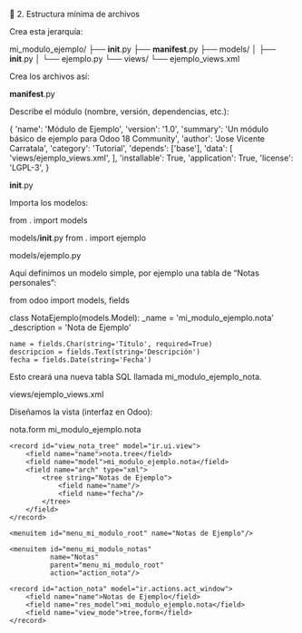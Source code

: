 📁 2. Estructura mínima de archivos

Crea esta jerarquía:

mi_modulo_ejemplo/
├── __init__.py
├── __manifest__.py
├── models/
│   ├── __init__.py
│   └── ejemplo.py
└── views/
    └── ejemplo_views.xml


Crea los archivos así:

__manifest__.py

Describe el módulo (nombre, versión, dependencias, etc.):

{
    'name': 'Módulo de Ejemplo',
    'version': '1.0',
    'summary': 'Un módulo básico de ejemplo para Odoo 18 Community',
    'author': 'Jose Vicente Carratala',
    'category': 'Tutorial',
    'depends': ['base'],
    'data': [
        'views/ejemplo_views.xml',
    ],
    'installable': True,
    'application': True,
    'license': 'LGPL-3',
}

__init__.py

Importa los modelos:

from . import models

models/__init__.py
from . import ejemplo

models/ejemplo.py

Aquí definimos un modelo simple, por ejemplo una tabla de “Notas personales”:

from odoo import models, fields

class NotaEjemplo(models.Model):
    _name = 'mi_modulo_ejemplo.nota'
    _description = 'Nota de Ejemplo'

    name = fields.Char(string='Título', required=True)
    descripcion = fields.Text(string='Descripción')
    fecha = fields.Date(string='Fecha')


Esto creará una nueva tabla SQL llamada mi_modulo_ejemplo_nota.

views/ejemplo_views.xml

Diseñamos la vista (interfaz en Odoo):

<?xml version="1.0" encoding="UTF-8"?>
<odoo>
    <record id="view_nota_form" model="ir.ui.view">
        <field name="name">nota.form</field>
        <field name="model">mi_modulo_ejemplo.nota</field>
        <field name="arch" type="xml">
            <form string="Nota de Ejemplo">
                <sheet>
                    <group>
                        <field name="name"/>
                        <field name="descripcion"/>
                        <field name="fecha"/>
                    </group>
                </sheet>
            </form>
        </field>
    </record>

    <record id="view_nota_tree" model="ir.ui.view">
        <field name="name">nota.tree</field>
        <field name="model">mi_modulo_ejemplo.nota</field>
        <field name="arch" type="xml">
            <tree string="Notas de Ejemplo">
                <field name="name"/>
                <field name="fecha"/>
            </tree>
        </field>
    </record>

    <menuitem id="menu_mi_modulo_root" name="Notas de Ejemplo"/>

    <menuitem id="menu_mi_modulo_notas"
              name="Notas"
              parent="menu_mi_modulo_root"
              action="action_nota"/>

    <record id="action_nota" model="ir.actions.act_window">
        <field name="name">Notas de Ejemplo</field>
        <field name="res_model">mi_modulo_ejemplo.nota</field>
        <field name="view_mode">tree,form</field>
    </record>
</odoo>

